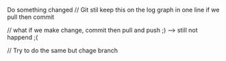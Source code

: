 Do something changed // Git stil keep this on the log graph in one line if we pull then commit

// what if we make change, commit then pull and push ;) --> still not happend ;(

// Try to do the same but chage branch
